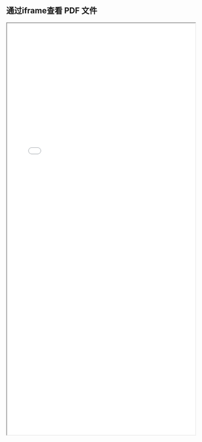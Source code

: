 ## 通过iframe查看 PDF 文件
<iframe src="用法案例/pdf文件/attachment/AAAAAAA.pdf" width="100%" height="1100px"></iframe>

